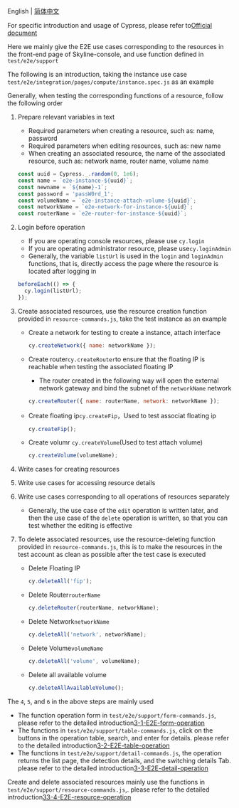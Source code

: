 English | [简体中文](../../zh/test/3-0-how-to-edit-e2e-case.md)

For specific introduction and usage of Cypress, please refer to[Official document](https://docs.cypress.io/guides/overview/why-cypress)

Here we mainly give the E2E use cases corresponding to the resources in the front-end page of Skyline-console, and use function defined in `test/e2e/support`

The following is an introduction, taking the instance use case `test/e2e/integration/pages/compute/instance.spec.js` as an example

Generally, when testing the corresponding functions of a resource, follow the following order

1. Prepare relevant variables in text
   - Required parameters when creating a resource, such as: name, password
   - Required parameters when editing resources, such as: new name
   - When creating an associated resource, the name of the associated resource, such as: network name, router name, volume name

   ```javascript
   const uuid = Cypress._.random(0, 1e6);
   const name = `e2e-instance-${uuid}`;
   const newname = `${name}-1`;
   const password = 'passW0rd_1';
   const volumeName = `e2e-instance-attach-volume-${uuid}`;
   const networkName = `e2e-network-for-instance-${uuid}`;
   const routerName = `e2e-router-for-instance-${uuid}`;
   ```

2. Login before operation
   - If you are operating console resources, please use `cy.login`
   - If you are operating administrator resource, please use`cy.loginAdmin`
   - Generally, the variable `listUrl` is used in the `login` and `loginAdmin` functions, that is, directly access the page where the resource is located after logging in

   ```javascript
   beforeEach(() => {
     cy.login(listUrl);
   });
   ```

3. Create associated resources, use the resource creation function provided in `resource-commands.js`, take the test instance as an example
   - Create a network for testing to create a instance, attach interface

     ```javascript
     cy.createNetwork({ name: networkName });
     ```

   - Create router`cy.createRouter`to ensure that the floating IP is reachable when testing the associated floating IP
     - The router created in the following way will open the external network gateway and bind the subnet of the `networkName` network

     ```javascript
     cy.createRouter({ name: routerName, network: networkName });
     ```

   - Create floating ip`cy.createFip`，Used to test associat floating ip

     ```javascript
     cy.createFip();
     ```

   - Create volumr `cy.createVolume`(Used to test attach volume)

     ```javascript
     cy.createVolume(volumeName);
     ```

4. Write cases for creating resources
5. Write use cases for accessing resource details
6. Write use cases corresponding to all operations of resources separately
    - Generally, the use case of the `edit` operation is written later, and then the use case of the `delete` operation is written, so that you can test whether the editing is effective
7. To delete associated resources, use the resource-deleting function provided in `resource-commands.js`, this is to make the resources in the test account as clean as possible after the test case is executed
   - Delete Floating IP

     ```javascript
     cy.deleteAll('fip');
     ```

   - Delete Router`routerName`

     ```javascript
     cy.deleteRouter(routerName, networkName);
     ```

   - Delete Network`networkName`

     ```javascript
     cy.deleteAll('network', networkName);
     ```

   - Delete Volume`volumeName`

     ```javascript
     cy.deleteAll('volume', volumeName);
     ```

   - Delete all available volume

     ```javascript
     cy.deleteAllAvailableVolume();
     ```

The `4`, `5`, and `6` in the above steps are mainly used

- The function operation form in `test/e2e/support/form-commands.js`, please refer to the detailed introduction[3-1-E2E-form-operation](3-1-E2E-form-operation.md)
- The functions in `test/e2e/support/table-commands.js`, click on the buttons in the operation table, search, and enter for details. please refer to the detailed introduction[3-2-E2E-table-operation](3-2-E2E-table-operation.md)
- The functions in `test/e2e/support/detail-commands.js`, the operation returns the list page, the detection details, and the switching details Tab. please refer to the detailed introduction[3-3-E2E-detail-operation](3-3-E2E-detail-operation.md)

Create and delete associated resources mainly use the functions in `test/e2e/support/resource-commands.js`,. please refer to the detailed introduction[33-4-E2E-resource-operation](3-4-E2E-resource-operation.md)